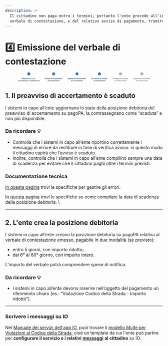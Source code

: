```yaml
---
description: >-
  Il cittadino non paga entro i termini, pertanto l'ente procede all'invio del
  verbale di contestazione, e del relativo avviso di pagamento, tramite SEND.
---
```


# 4️⃣ Emissione del verbale di contestazione

<figure><img src="docs/lAIZmjrusC6qV8ki9zsZ/.gitbook/assets/image (21).png" alt="Sezione 4 di 6: Emissione del verbale di contestazione"><figcaption></figcaption></figure>

## 1. Il preavviso di accertamento è scaduto

I sistemi in capo all’ente aggiornano lo stato della posizione debitoria del preavviso di accertamento su pagoPA, la contrassegnano come “scaduta” e non più disponibile.

### Da ricordare 💡&#x20;

* Controlla che i sistemi in capo all’ente riportino correttamente i messaggi di errore da restituire in fase di verifica avviso: in questo modo il cittadino capirà che l’avviso è scaduto.
* Inoltre, controlla che i sistemi in capo all’ente compilino sempre una data di scadenza per evitare che il cittadino paghi oltre i termini previsti.

### Documentazione tecnica&#x20;

[In questa pagina](https://docs.pagopa.it/gestionedeglierrori/faultcode-e-faultstring/domino-ec) trovi le specifiche per gestire gli errori.&#x20;

[In questa pagina ](https://docs.pagopa.it/sanp/appendici/primitive#pagetpayment-1)trovi le specifiche su come compilare la data di scadenza della posizione debitoria. \


***

## 2. L'ente crea la posizione debitoria

I sistemi in capo all’ente creano la posizione debitoria su pagoPA relativa al verbale di contestazione emesso, pagabile in due modalità (se previsto):  

* entro 5 giorni, con importo ridotto;&#x20;
* dal 6° al 60° giorno, con importo intero.

L’importo del verbale potrà comprendere spese di notifica.

### Da ricordare 💡&#x20;

* I sistemi in capo all’ente devono inserire nell’oggetto del pagamento un riferimento chiaro (es.: “Violazione Codice della Strada - Importo ridotto”).

***

### Scrivere i messaggi su IO

Nel [Manuale dei servizi dell'app IO](https://docs.pagopa.it/manuale-servizi), puoi trovare il [modello Multe per Violazioni al Codice della Strada](https://docs.pagopa.it/i-modelli-dei-servizi/mobilita-e-trasporti/multe-per-violazioni-al-codice-della-strada), cioè un template da cui l'ente può partire per **configurare il servizio e i relativi** [**messaggi**](https://docs.pagopa.it/i-modelli-dei-servizi/mobilita-e-trasporti/multe-per-violazioni-al-codice-della-strada#avvenuto-invio-del-verbale-di-contestazione) **al cittadino** su IO.&#x20;
